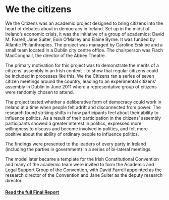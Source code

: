 # We the citizens

We the Citizens was an academic project designed to bring citizens into the heart of debates about in democracy in Ireland. Set up in the midst of Ireland’s economic crisis, it was the initiative of a group of academics: David M. Farrell, Jane Suiter, Eoin O’Malley and Elaine Byrne. It was funded by Atlantic Philanthropies. The project was managed by Caroline Erskine and a small team located in a Dublin city centre office.  The chairperson was Fiach MacConghail, the director of the Abbey Theatre.

The primary motivation for this project was to demonstrate the merits of a citizens’ assembly in an Irish context – to show that regular citizens could be included in processes like this.  We the Citizens ran a series of seven citizen meetings around the country, leading to an experimental citizens’ assembly in Dublin in June 2011 where a representative group of citizens were randomly chosen to attend.

The project tested whether a deliberative form of democracy could work in Ireland at a time when people felt adrift and disconnected from power. The research found striking shifts in how participants feel about their ability to influence politics. As a result of their participation in the citizens’ assembly participants showed a greater interest in politics, expressed more willingness to discuss and become involved in politics, and felt more positive about the ability of ordinary people to influence politics.

The findings were presented to the leaders of every party in Ireland (including the parties in government) in a series of bi-lateral meetings.

The model later became a template for the Irish Constitutional Convention and many of the academic team were invited to form the Academic and Legal Support Group of the Convention, with David Farrell appointed as the research director of the Convention and Jane Suiter as the deputy research director.

#### <a href="https://www.atlanticphilanthropies.org/research-reports/report-we-citizens-final-report" target="_blank">Read the full Final Report</a>